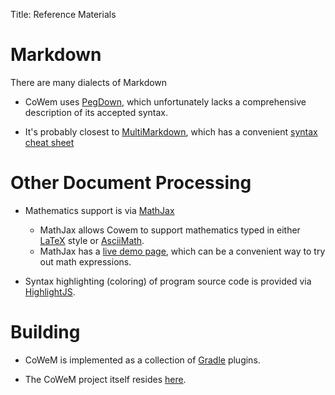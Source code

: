 Title: Reference Materials

# Markdown

There are many dialects of Markdown

* CoWem uses [PegDown](https://github.com/sirthias/pegdown), which unfortunately
  lacks a comprehensive description of its accepted syntax.
  
* It's probably closest to [MultiMarkdown](http://fletcherpenney.net/multimarkdown/),
  which has a convenient [syntax cheat sheet](https://rawgit.com/fletcher/human-markdown-reference/master/index.html)
  
# Other Document Processing

* Mathematics support is via [MathJax](https://www.mathjax.org/)
    * MathJax allows Cowem to support mathematics typed in either
      [LaTeX](https://en.wikibooks.org/wiki/LaTeX/Mathematics) style 
      or [AsciiMath](http://asciimath.org/).   
    * MathJax has a [live demo page](https://www.mathjax.org/#features),
      which can be a convenient way to try out math expressions.
      
* Syntax highlighting (coloring) of program source code is provided
  via [HighlightJS](http://highlightjs.org/).  

  
# Building

* CoWeM is implemented as a collection of [Gradle](https://gradle.org) plugins.

* The CoWeM project itself resides
    [here](https://git-community.cs.odu.edu/zeil/Course_Website_Management).
  